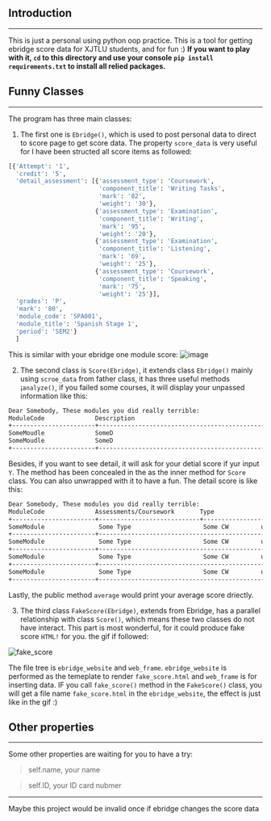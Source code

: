 ## Introduction

---------

This is just a personal using python oop practice. This is a tool for getting ebridge score data for XJTLU students, and for fun :) **If you want to play with it, `cd` to this directory and use your console `pip install requirements.txt` to install all relied packages.**


## Funny Classes

---------

The program has three main classes:
1. The first one is `Ebridge()`, which is used to post personal data to direct to score page to get score data. The property `score_data` is very useful for I have been structed all score items as followed:  
```python
[{'Attempt': '1',
  'credit': '5',
  'detail_assessment': [{'assessment_type': 'Coursework',
                         'component_title': 'Writing Tasks',
                         'mark': '82',
                         'weight': '30'},
                        {'assessment_type': 'Examination',
                         'component_title': 'Writing',
                         'mark': '95',
                         'weight': '20'},
                        {'assessment_type': 'Examination',
                         'component_title': 'Listening',
                         'mark': '69',
                         'weight': '25'},
                        {'assessment_type': 'Coursework',
                         'component_title': 'Speaking',
                         'mark': '75',
                         'weight': '25'}],
  'grades': 'P',
  'mark': '80',
  'module_code': 'SPA001',
  'module_title': 'Spanish Stage 1',
  'period': 'SEM2'}
  ]
  ```
  This is similar with your ebridge one module score:
  ![image](http://ww3.sinaimg.cn/large/0060lm7Tly1fko0vy0flrj31kw0enacu.jpg)

2. The second class is `Score(Ebridge)`, it extends class `Ebridge()` mainly using `scroe_data` from father class, it has three useful methods ¡`analyze()`, if you failed some courses, it will display your unpassed information like this: 
```txt
Dear Somebody, These modules you did really terrible: 
ModuleCode              Description                                                     YourScore
+-----------------------+----------------------------------------------------------------+----------+
SomeMoudle              SomeD                                                             Score under 40
SomeMoudle              SomeD                                                             Score under 40
+-----------------------+----------------------------------------------------------------+----------+
```

Besides, if you want to see detail, it will ask for your detial score if yur input `Y`. The method has been concealed in the as the inner method for `Score` class. You can also unwrapped with it to have a fun. The detail score is like this:
```txt
Dear Somebody, These modules you did really terrible: 
ModuleCode              Assessments/Coursework       Type                YourScore
+-----------------------+----------------------------+-----------------+----------+
SomeModule               Some Type                    Some CW         under 40
+-----------------------+----------------------------------------------+----------+
SomeModule               Some Type                    Some CW         under 40
+-----------------------+----------------------------------------------+----------+
SomeModule               Some Type                    Some CW         under 40
+-----------------------+----------------------------------------------+----------+
SomeModule               Some Type                    Some CW         under 40
+-----------------------+----------------------------------------------+----------+
```

Lastly, the public method `average` would print your average score driectly. 

3. The third class `FakeScore(Ebridge)`, extends from Ebridge, has a parallel relationship with class `Score()`, which means these two classes do not have interact. This part is most wonderful, for it could produce fake score `HTML!` for you. the gif if followed:

![fake_score](http://ww3.sinaimg.cn/large/0060lm7Tly1fkqabf09j3g30qo0f04qs.gif)


The file tree is `ebridge_website` and `web_frame`. `ebridge_website` is performed as the temeplate to render `fake_score.html` and `web_frame` is for inserting data. IF you call `fake_score()` method in the `FakeScore()` class, you will get a file name `fake_score.html` in the `ebridge_website`, the effect is just like in the gif :) 


## Other properties

------

Some other properties are waiting for you to have a try:

> self.name, your name

> self.ID, your ID card nubmer

---------
Maybe this project would be invalid once if ebridge changes the score data
